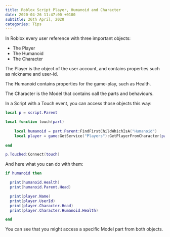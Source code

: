 ```yaml
---
title: Roblox Script Player, Humanoid and Character
date: 2020-04-26 11:47:00 +0100
subtitle: 26th April, 2020
categories: Tips
---
```


In Roblox every user reference with three important objects:

- The Player
- The Humanoid
- The Character

The Player is the object of the user account, and contains properties such as nickname and user-id.

The Humanoid contains properties for the game-play, such as Health.

The Character is the Model that contains oall the parts and behaviours.

In a Script with a Touch event, you can access those objects this way:

```lua
local p = script.Parent

local function touch(part)
	
	local humanoid = part.Parent:FindFirstChildWhichIsA("Humanoid")
	local player = game:GetService("Players"):GetPlayerFromCharacter(part.Parent)
	
end

p.Touched:Connect(touch)
```

And here what you can do with them:

```lua
if humanoid then

  print(humanoid.Health)
  print(humanoid.Parent.Head)

  print(player.Name)
  print(player.UserId)
  print(player.Character.Head)
  print(player.Character.Humanoid.Health)

end
```

You can see that you might access a specific Model part from both objects.